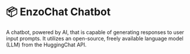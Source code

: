 # 📦 EnzoChat Chatbot

A chatbot, powered by AI, that is capable of generating responses to user input prompts. It utilizes an open-source, freely available language model (LLM) from the HuggingChat API.
